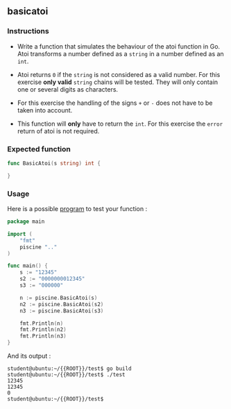 ## basicatoi

### Instructions

-   Write a function that simulates the behaviour of the atoi function in Go. Atoi transforms a number defined as a `string` in a number defined as an `int`.

-   Atoi returns `0` if the `string` is not considered as a valid number. For this exercise **only valid** `string` chains will be tested. They will only contain one or several digits as characters.

-   For this exercise the handling of the signs `+` or `-` does not have to be taken into account.

-   This function will **only** have to return the `int`. For this exercise the `error` return of atoi is not required.

### Expected function

```go
func BasicAtoi(s string) int {

}
```

### Usage

Here is a possible [program](TODO-LINK) to test your function :

```go
package main

import (
	"fmt"
	piscine ".."
)

func main() {
	s := "12345"
	s2 := "0000000012345"
	s3 := "000000"

	n := piscine.BasicAtoi(s)
	n2 := piscine.BasicAtoi(s2)
	n3 := piscine.BasicAtoi(s3)

	fmt.Println(n)
	fmt.Println(n2)
	fmt.Println(n3)
}
```

And its output :

```console
student@ubuntu:~/{{ROOT}}/test$ go build
student@ubuntu:~/{{ROOT}}/test$ ./test
12345
12345
0
student@ubuntu:~/{{ROOT}}/test$
```
